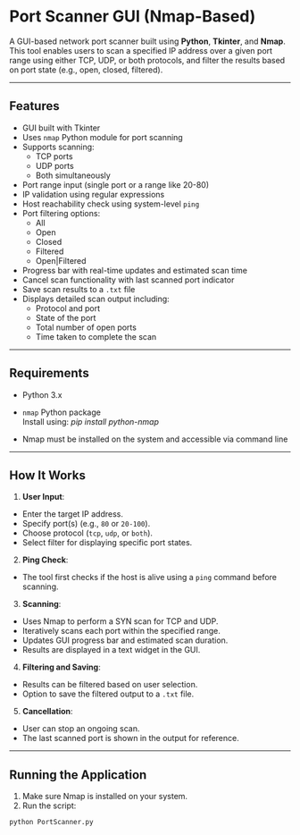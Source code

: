 # **Port Scanner GUI (Nmap-Based)**

A GUI-based network port scanner built using **Python**, **Tkinter**, and **Nmap**. This tool enables users to scan a specified IP address over a given port range using either TCP, UDP, or both protocols, and filter the results based on port state (e.g., open, closed, filtered).

---

## **Features**

- GUI built with Tkinter
- Uses `nmap` Python module for port scanning
- Supports scanning:
  - TCP ports
  - UDP ports
  - Both simultaneously
- Port range input (single port or a range like 20-80)
- IP validation using regular expressions
- Host reachability check using system-level `ping`
- Port filtering options:
  - All
  - Open
  - Closed
  - Filtered
  - Open|Filtered
- Progress bar with real-time updates and estimated scan time
- Cancel scan functionality with last scanned port indicator
- Save scan results to a `.txt` file
- Displays detailed scan output including:
  - Protocol and port
  - State of the port
  - Total number of open ports
  - Time taken to complete the scan

---

## **Requirements**

- Python 3.x
- `nmap` Python package  
  Install using:
*pip install python-nmap*

- Nmap must be installed on the system and accessible via command line

---

## **How It Works**

1. **User Input**:
 - Enter the target IP address.
 - Specify port(s) (e.g., `80` or `20-100`).
 - Choose protocol (`tcp`, `udp`, or `both`).
 - Select filter for displaying specific port states.

2. **Ping Check**:
 - The tool first checks if the host is alive using a `ping` command before scanning.

3. **Scanning**:
 - Uses Nmap to perform a SYN scan for TCP and UDP.
 - Iteratively scans each port within the specified range.
 - Updates GUI progress bar and estimated scan duration.
 - Results are displayed in a text widget in the GUI.

4. **Filtering and Saving**:
 - Results can be filtered based on user selection.
 - Option to save the filtered output to a `.txt` file.

5. **Cancellation**:
 - User can stop an ongoing scan.
 - The last scanned port is shown in the output for reference.

---

## **Running the Application**

1. Make sure Nmap is installed on your system.
2. Run the script:
 ```bash
 python PortScanner.py
